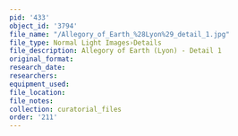 ```yaml
---
pid: '433'
object_id: '3794'
file_name: "/Allegory_of_Earth_%28Lyon%29_detail_1.jpg"
file_type: Normal Light Images›Details
file_description: Allegory of Earth (Lyon) - Detail 1
original_format:
research_date:
researchers:
equipment_used:
file_location:
file_notes:
collection: curatorial_files
order: '211'
---
```

